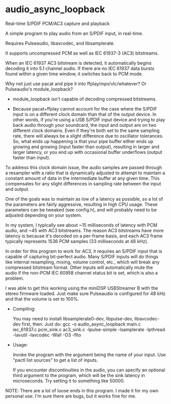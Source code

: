 # audio_async_loopback
Real-time S/PDIF PCM/AC3 capture and playback

A simple program to play audio from an S/PDIF input, in real-time.

Requires Pulseaudio, libavcodec, and libsamplerate.

It supports uncompressed PCM as well as IEC 61937-3 (AC3) bitstreams.

When an IEC 61937 AC3 bitstream is detected, it automatically begins
decoding it into 5.1 channel audio. If there are no IEC 61937 data
bursts found within a given time window, it switches back to PCM mode.

Why not just use pacat and pipe it into ffplay/mpv/vlc/whatever? Or
Pulseaudio's module_loopback?

- module_loopback isn't capable of decoding compressed bitstreams.

- Because pacat+ffplay cannot account for the case where the S/PDIF
  input is on a different clock domain than that of the output device.
  In other words, if you're using a USB S/PDIF input device and trying
  to play back audio through your soundcard, the input and output are
  on two different clock domains. Even if they're both set to the
  same sampling rate, there will always be a slight difference due to
  oscillator tolerances. So, what ends up happening is that your
  pipe buffer either ends up growing and growing (input faster than
  output), resulting in larger and larger latency, or you end up
  with occasional buffer underflows (output faster than input).

To address this clock domain issue, the audio samples are passed
through a resampler with a ratio that is dynamically adjusted to
attempt to maintain a constant amount of data in the intermediate
buffer at any given time. This compensates for any slight differences
in sampling rate between the input and output.

One of the goals was to maintain as low of a latency as possible,
so a lot of the parameters are fairly aggressive, resulting in
high CPU usage. These parameters can be tweaked (see config.h),
and will probably need to be adjusted depending on your system.

In my system, I typically see about ~15 milliseconds of latency with
PCM audio, and ~45 with AC3 bitstreams. The reason AC3 bitstreams
have more latency is because it's decoded on a per-frame basis, and
each AC3 frame typically represents 1536 PCM samples (33 milliseconds
at 48 kHz).

In order for this program to work for AC3, it requires an S/PDIF
input that is capable of capturing bit-perfect audio. Many S/PDIF
inputs will do things like internal resampling, mixing, volume control,
etc., which will break any compressed bitstream format. Other
inputs will automatically mute the audio if the non-PCM IEC 60958
channel status bit is set, which is also a problem.

I was able to get this working using the miniDSP USBStreamer B with
the stereo firmware loaded. Just make sure Pulseaudio is configured
for 48 kHz and that the volume is set to 100%.

- Compiling:

  You may need to install libsamplerate0-dev, libpulse-dev, libavcodec-dev first, then:
  Just do: gcc -o audio_async_loopback main.c iec_61937.c pcm_sink.c ac3_sink.c -lpulse-simple -lsamplerate -lpthread -lavutil -lavcodec -Wall -O3 -flto

- Usage:

  Invoke the program with the argument being the name of your input.
  Use "pactl list sources" to get a list of inputs.
  
  If you encounter discontinuities in the audio, you can specify an
  optional third argument to the program, which will be the sink
  latency in microseconds. Try setting it to something like 50000.

NOTE: There are a lot of loose ends in this program. I made it for
      my own personal use. I'm sure there are bugs, but it works
      fine for me.

